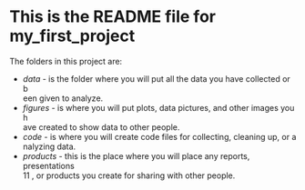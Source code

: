 # This is the README file for my_first_project
The folders in this project are: 
 
* _data_ - is the folder where you will put all the data you have collected or b\
een given to analyze. 
* _figures_ - is where you will put plots, data pictures, and other images you h\
ave created to show data to other people. 
* _code_ - is where you will create code files for collecting, cleaning up, or a\
 nalyzing data. 
* _products_ - this is the place where you will place any reports, presentations\
11 , or products you create for sharing with other people.